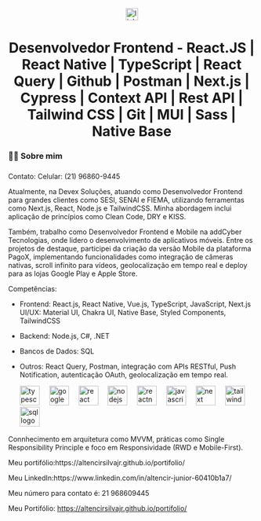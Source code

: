 
<div align="center">
  <a href="https://www.linkedin.com/in/altencir-junior-60410b1a7/" target="_blank">
    <img src="https://img.shields.io/static/v1?message=LinkedIn&logo=linkedin&label=&color=0077B5&logoColor=white&labelColor=&style=for-the-badge" height="25" alt="linkedin logo"  />
  </a>
</div>

###

<h1 align="center">
  Desenvolvedor Frontend - React.JS | React Native  | TypeScript | React Query | Github | Postman | Next.js | Cypress | Context API | Rest API | Tailwind CSS | Git | MUI | Sass | Native Base
</h1>

###

<h3 align="left">👩‍💻  Sobre mim</h3>

###

<p align="left">
Contato: Celular: (21) 96860-9445

Atualmente, na Devex Soluções, atuando como Desenvolvedor Frontend para grandes clientes como SESI, SENAI e FIEMA, utilizando ferramentas como Next.js, React, Node.js e TailwindCSS. Minha abordagem inclui aplicação de princípios como Clean Code, DRY e KISS.

Também, trabalho como Desenvolvedor Frontend e Mobile na addCyber Tecnologias, onde lidero o desenvolvimento de aplicativos móveis. Entre os projetos de destaque, participei da criação da versão Mobile da plataforma PagoX, implementando funcionalidades como integração de câmeras nativas, scroll infinito para vídeos, geolocalização em tempo real e deploy para as lojas Google Play e Apple Store.

Competências:

- Frontend: React.js, React Native, Vue.js, TypeScript, JavaScript, Next.js
UI/UX: Material UI, Chakra UI, Native Base, Styled Components, TailwindCSS

- Backend: Node.js, C#, .NET

- Bancos de Dados: SQL

- Outros: React Query, Postman, integração com APIs RESTful, Push Notification, autenticação OAuth, geolocalização em tempo real.

  <div align="left">
  <img src="https://cdn.jsdelivr.net/gh/devicons/devicon/icons/typescript/typescript-original.svg" height="40" alt="typescript logo"  />
  <img width="12" />
  <img src="https://cdn.jsdelivr.net/gh/devicons/devicon/icons/googlecloud/googlecloud-original.svg" height="40" alt="googlecloud logo"  />
  <img width="12" />
  <img src="https://cdn.jsdelivr.net/gh/devicons/devicon/icons/react/react-original.svg" height="40" alt="react logo"  />
  <img width="12" />
  <img src="https://cdn.jsdelivr.net/gh/devicons/devicon@latest/icons/nodejs/nodejs-original.svg" height="40" alt="nodejs logo"  />
  <img width="12" />
  <img src="https://cdn.jsdelivr.net/gh/devicons/devicon@latest/icons/reactnavigation/reactnavigation-original.svg" height="40" alt="reactnavigation logo"  />
  <img width="12" />
  <img src="https://cdn.jsdelivr.net/gh/devicons/devicon@latest/icons/javascript/javascript-plain.svg" height="40" alt="javascript logo"  />
  <img width="12" />
  <img src="https://cdn.jsdelivr.net/gh/devicons/devicon@latest/icons/nextjs/nextjs-original.svg" height="40" alt="next logo"  />
  <img width="12" />
  <img src="https://cdn.jsdelivr.net/gh/devicons/devicon@latest/icons/tailwindcss/tailwindcss-original-wordmark.svg" height="40" alt="tailwind logo"  />
  <img width="12" />
  <img src="https://cdn.jsdelivr.net/gh/devicons/devicon@latest/icons/sqldeveloper/sqldeveloper-original.svg" height="40" alt="sql logo"  />
  <img width="12" />
</div>


Connhecimento em arquitetura como MVVM, práticas como Single Responsibility Principle e foco em Responsividade (RWD e Mobile-First).

<p>Meu portifólio:https://altencirsilvajr.github.io/portifolio/</p>

<p>Meu LinkedIn:https://www.linkedin.com/in/altencir-junior-60410b1a7/</p>

<p>Meu número para contato é: 21 968609445</p>

Meu Portifólio: https://altencirsilvajr.github.io/portifolio/
  
</p>
